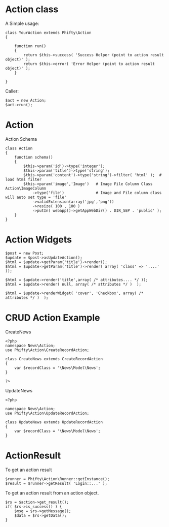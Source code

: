 
Action class
============

A Simple usage:

    class YourAction extends Phifty\Action
    {

        function run()
        {
            return $this->success( 'Success Helper (point to action result object)' );
            return $this->error( 'Error Helper (point to action result object)' );
        }

    }

Caller:

    $act = new Action;
    $act->run();


Action
======

Action Schema

    class Action 
    {
        function schema()
        {
            $this->param('id')->type('integer');
            $this->param('title')->type('string');
            $this->param('content')->type('string')->filter( 'html' );  # load html filter
            $this->param('image','Image')   # Image File Column Class  Action\ImageColumn
                ->type('file')              # Image and File column class will auto set type = 'file'
                ->validExtension(array('jpg','png'))
                ->resize( 100 , 100 )
                ->putIn( webapp()->getAppWebDir() . DIR_SEP . 'public' );
        }
    }

Action Widgets
==============

    $post = new Post;
    $update = $post->asUpdateAction();
    $html = $update->getParam('title')->render();
    $html = $update->getParam('title')->render( array( 'class' => '....' ));

    $html = $update->render('title',array( /* attributes.... */ ));
    $html = $update->render( null, array( /* attributes */ )  );

    $html = $update->renderWidget( 'cover', 'Checkbox', array( /* attributes */ )  );


CRUD Action Example
===================

CreateNews

    <?php
    namespace News\Action;
    use Phifty\Action\CreateRecordAction;

    class CreateNews extends CreateRecordAction
    {
        var $recordClass = '\News\Model\News';
    }

    ?>

UpdateNews

    <?php

    namespace News\Action;
    use Phifty\Action\UpdateRecordAction;

    class UpdateNews extends UpdateRecordAction
    {
        var $recordClass = '\News\Model\News';
    }


ActionResult
============

To get an action result

    
    $runner = Phifty\Action\Runner::getInstance();
    $result = $runner->getResult( 'Login::...' );


To get an action result from an action object.

    $rs = $action->get_result();
    if( $rs->is_success() ) {
        $msg = $rs->getMessage();
        $data = $rs->getData();
    }



